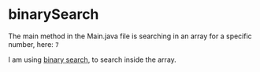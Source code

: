 # binarySearch

The main method in the Main.java file is searching in an array for a specific number, here: `7`

I am using [binary search](https://en.wikipedia.org/wiki/Binary_search_algorithm), to search inside the array.
